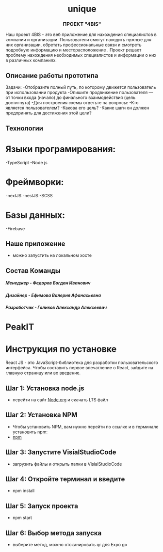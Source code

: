 <h1 align="center">unique</h1>
<h3 align="center">ПРОЕКТ "4BIS"</h3>
Наш проект 4BIS - это веб приложение для нахождения специалистов в компании и организации. Пользователи смогут находить нужные для них организации, обретать профессиональные связи и смотреть подробную информацию и месторасположение . Проект решает проблему нахождения необходимых специалистов и информации о них в различных компаниях.

## Описание работы прототипа

Задачи: 
-Отобразите полный путь, по которому движется пользователь при использовании продукта
-Опишите продвижение пользователя — от точки входа (начало) до финального взаимодействия (цель достигнута)
-Для построения схемы ответьте на вопросы:
-Кто является пользователем?
-Какова его цель?
-Какие шаги он должен предпринять для достижения этой цели?

## Технологии

# Языки програмирования: 
-TypeScript
-Node js
# Фреймворки: 
-nextJS
-nestJS
-SCSS
# Базы данных: 
-Firebase

## Наше приложение

- можно запустить на локальном хосте
## Состав Команды

<h5>Менеджер - Федоров Богдан Иванович</h5>
<h3></h3>
<h5>Дизайнер - Ефимова Валерия Афанасьевна</h5>
<h3></h3>
<h5>Разработчик - Голиков Александр Алексеевич</h5>
<h3></h3>


# PeakIT


# Инструкция по установке

React JS - это JavaScript-библиотека для разработки пользовательского интерфейса. Чтобы составить первое впечатление о React, зайдите на главную страницу или во введение.

## Шаг 1: Установка node.js

- перейти на сайт [Node.org](https://nodejs.org/en) и скачать LTS файл

## Шаг 2: Установка NPM

- Чтобы установить NPM, вам нужно перейти по ссылке и в терминале установить npm:
- [npm](https://docs.npmjs.com/cli/v10/commands/npm-install)

## Шаг 3: Запустите VisialStudioCode
- загрузить файлы и открыть папки в VisialStudioCode

## Шаг 4: Откройте терминал и введите 

- npm install

## Шаг 5: Запуск проекта

- npm start

## Шаг 6: Выбор метода запуска

- выберите метод, можно отсканировать qr для Expo go
